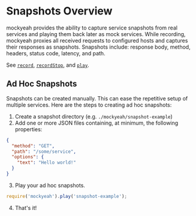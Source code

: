 # Snapshots Overview

mockyeah provides the ability to capture service snapshots from real services and playing them back later as mock services.
While recording, mockyeah proxies all received requests to configured hosts and captures their responses as snapshots.
Snapshots include: response body, method, headers, status code, latency, and path.

See [`record`](API/record.md), [`recordStop`](API/recordStop.md), and [`play`](API/play.md).

## Ad Hoc Snapshots

Snapshots can be created manually. This can ease the repetitive setup of multiple
services. Here are the steps to creating ad hoc snapshots:

1.  Create a snapshot directory (e.g. `./mockyeah/snapshot-example`)
2.  Add one or more JSON files containing, at minimum, the following properties:

```json
{
  "method": "GET",
  "path": "/some/service",
  "options": {
    "text": "Hello world!"
  }
}
```

3.  Play your ad hoc snapshots.

```js
require('mockyeah').play('snapshot-example');
```

4.  That's it!
